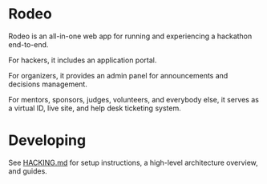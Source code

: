 # Rodeo

Rodeo is an all-in-one web app for running and experiencing a hackathon end-to-end.

For hackers, it includes an application portal.

For organizers, it provides an admin panel for announcements and decisions management.

For mentors, sponsors, judges, volunteers, and everybody else, it serves as a virtual ID, live site, and help desk ticketing system.

# Developing

See [HACKING.md](HACKING.md) for setup instructions, a high-level architecture overview, and guides.
